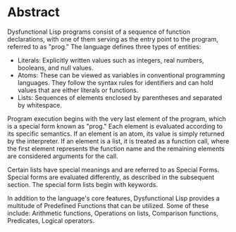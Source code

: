 # Abstract 

Dysfunctional Lisp programs consist of a sequence of function declarations, with one of them serving as the entry point to the program, referred to as "prog." The language defines three types of entities:

- Literals: Explicitly written values such as integers, real numbers, booleans, and null values.
- Atoms: These can be viewed as variables in conventional programming languages. They follow the syntax rules for identifiers and can hold values that are either literals or functions.
- Lists: Sequences of elements enclosed by parentheses and separated by whitespace.

Program execution begins with the very last element of the program, which is a special form known as "prog." Each element is evaluated according to its specific semantics. If an element is an atom, its value is simply returned by the interpreter. If an element is a list, it is treated as a function call, where the first element represents the function name and the remaining elements are considered arguments for the call.

Certain lists have special meanings and are referred to as Special Forms. Special forms are evaluated differently, as described in the subsequent section. The special form lists begin with keywords.

In addition to the language's core features, Dysfunctional Lisp provides a multitude of Predefined Functions that can be utilized. Some of these include: Arithmetic functions, Operations on lists, Comparison functions, Predicates, Logical operators.